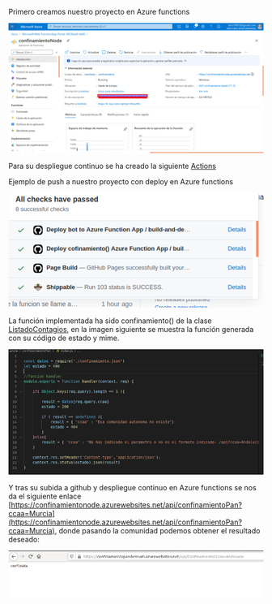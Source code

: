 
Primero creamos nuestro proyecto en Azure functions

![porta](img/hito5/2_2.png)

Para su despliegue continuo se ha creado la siguiente [Actions](https://github.com/DanielRuizMed/PAndemium/blob/master/.github/workflows/main.yml)

Ejemplo de push a nuestro proyecto con deploy en Azure functions

![deploy Azure](img/hito5/2_4.png)

La función implementada ha sido confinamiento() de la clase [ListadoContagios](../src/class/ListadoContagios.js), en la imagen siguiente se muestra la función generada con su código de estado y mime.

![codigo](img/hito5/2_3.png)   

Y tras su subida a github y despliegue continuo en Azure functions se nos da el siguiente enlace [https://confinamientonode.azurewebsites.net/api/confinamientoPan?ccaa=Murcia](https://confinamientonode.azurewebsites.net/api/confinamientoPan?ccaa=Murcia), donde pasando la comunidad podemos obtener el resultado deseado:

![web con ccaa](img/hito5/2_1.png)